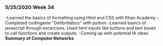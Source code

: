 ### 5/25/2020 Week 34 
-Learned the basics of formatting using Html and CSS with Khan Academy
-Completed codingame "Defibrillators" with python
-Learned basics of javascript through excercises. Used html inputs like buttons and text boxes to call functions and create outputs.
-Coming up with potential IA ideas
**Summary of Computer Networks**
